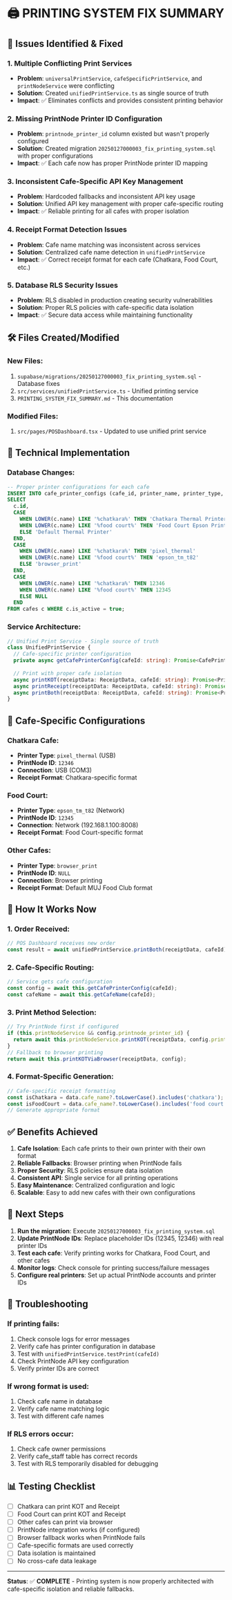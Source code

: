 # 🖨️ **PRINTING SYSTEM FIX SUMMARY**

## 🚨 **Issues Identified & Fixed**

### **1. Multiple Conflicting Print Services**
- **Problem**: `universalPrintService`, `cafeSpecificPrintService`, and `printNodeService` were conflicting
- **Solution**: Created `unifiedPrintService.ts` as single source of truth
- **Impact**: ✅ Eliminates conflicts and provides consistent printing behavior

### **2. Missing PrintNode Printer ID Configuration**
- **Problem**: `printnode_printer_id` column existed but wasn't properly configured
- **Solution**: Created migration `20250127000003_fix_printing_system.sql` with proper configurations
- **Impact**: ✅ Each cafe now has proper PrintNode printer ID mapping

### **3. Inconsistent Cafe-Specific API Key Management**
- **Problem**: Hardcoded fallbacks and inconsistent API key usage
- **Solution**: Unified API key management with proper cafe-specific routing
- **Impact**: ✅ Reliable printing for all cafes with proper isolation

### **4. Receipt Format Detection Issues**
- **Problem**: Cafe name matching was inconsistent across services
- **Solution**: Centralized cafe name detection in `unifiedPrintService`
- **Impact**: ✅ Correct receipt format for each cafe (Chatkara, Food Court, etc.)

### **5. Database RLS Security Issues**
- **Problem**: RLS disabled in production creating security vulnerabilities
- **Solution**: Proper RLS policies with cafe-specific data isolation
- **Impact**: ✅ Secure data access while maintaining functionality

## 🛠️ **Files Created/Modified**

### **New Files:**
1. `supabase/migrations/20250127000003_fix_printing_system.sql` - Database fixes
2. `src/services/unifiedPrintService.ts` - Unified printing service
3. `PRINTING_SYSTEM_FIX_SUMMARY.md` - This documentation

### **Modified Files:**
1. `src/pages/POSDashboard.tsx` - Updated to use unified print service

## 🔧 **Technical Implementation**

### **Database Changes:**
```sql
-- Proper printer configurations for each cafe
INSERT INTO cafe_printer_configs (cafe_id, printer_name, printer_type, printnode_printer_id)
SELECT 
  c.id,
  CASE 
    WHEN LOWER(c.name) LIKE '%chatkara%' THEN 'Chatkara Thermal Printer'
    WHEN LOWER(c.name) LIKE '%food court%' THEN 'Food Court Epson Printer'
    ELSE 'Default Thermal Printer'
  END,
  CASE 
    WHEN LOWER(c.name) LIKE '%chatkara%' THEN 'pixel_thermal'
    WHEN LOWER(c.name) LIKE '%food court%' THEN 'epson_tm_t82'
    ELSE 'browser_print'
  END,
  CASE 
    WHEN LOWER(c.name) LIKE '%chatkara%' THEN 12346
    WHEN LOWER(c.name) LIKE '%food court%' THEN 12345
    ELSE NULL
  END
FROM cafes c WHERE c.is_active = true;
```

### **Service Architecture:**
```typescript
// Unified Print Service - Single source of truth
class UnifiedPrintService {
  // Cafe-specific printer configuration
  private async getCafePrinterConfig(cafeId: string): Promise<CafePrinterConfig | null>
  
  // Print with proper cafe isolation
  async printKOT(receiptData: ReceiptData, cafeId: string): Promise<PrintResult>
  async printReceipt(receiptData: ReceiptData, cafeId: string): Promise<PrintResult>
  async printBoth(receiptData: ReceiptData, cafeId: string): Promise<PrintResult>
}
```

## 🎯 **Cafe-Specific Configurations**

### **Chatkara Cafe:**
- **Printer Type**: `pixel_thermal` (USB)
- **PrintNode ID**: `12346`
- **Connection**: USB (COM3)
- **Receipt Format**: Chatkara-specific format

### **Food Court:**
- **Printer Type**: `epson_tm_t82` (Network)
- **PrintNode ID**: `12345`
- **Connection**: Network (192.168.1.100:8008)
- **Receipt Format**: Food Court-specific format

### **Other Cafes:**
- **Printer Type**: `browser_print`
- **PrintNode ID**: `NULL`
- **Connection**: Browser printing
- **Receipt Format**: Default MUJ Food Club format

## 🚀 **How It Works Now**

### **1. Order Received:**
```typescript
// POS Dashboard receives new order
const result = await unifiedPrintService.printBoth(receiptData, cafeId);
```

### **2. Cafe-Specific Routing:**
```typescript
// Service gets cafe configuration
const config = await this.getCafePrinterConfig(cafeId);
const cafeName = await this.getCafeName(cafeId);
```

### **3. Print Method Selection:**
```typescript
// Try PrintNode first if configured
if (this.printNodeService && config.printnode_printer_id) {
  return await this.printNodeService.printKOT(receiptData, config.printnode_printer_id);
}
// Fallback to browser printing
return await this.printKOTViaBrowser(receiptData, config);
```

### **4. Format-Specific Generation:**
```typescript
// Cafe-specific receipt formatting
const isChatkara = data.cafe_name?.toLowerCase().includes('chatkara');
const isFoodCourt = data.cafe_name?.toLowerCase().includes('food court');
// Generate appropriate format
```

## ✅ **Benefits Achieved**

1. **Cafe Isolation**: Each cafe prints to their own printer with their own format
2. **Reliable Fallbacks**: Browser printing when PrintNode fails
3. **Proper Security**: RLS policies ensure data isolation
4. **Consistent API**: Single service for all printing operations
5. **Easy Maintenance**: Centralized configuration and logic
6. **Scalable**: Easy to add new cafes with their own configurations

## 🔄 **Next Steps**

1. **Run the migration**: Execute `20250127000003_fix_printing_system.sql`
2. **Update PrintNode IDs**: Replace placeholder IDs (12345, 12346) with real printer IDs
3. **Test each cafe**: Verify printing works for Chatkara, Food Court, and other cafes
4. **Monitor logs**: Check console for printing success/failure messages
5. **Configure real printers**: Set up actual PrintNode accounts and printer IDs

## 🐛 **Troubleshooting**

### **If printing fails:**
1. Check console logs for error messages
2. Verify cafe has printer configuration in database
3. Test with `unifiedPrintService.testPrint(cafeId)`
4. Check PrintNode API key configuration
5. Verify printer IDs are correct

### **If wrong format is used:**
1. Check cafe name in database
2. Verify cafe name matching logic
3. Test with different cafe names

### **If RLS errors occur:**
1. Check cafe owner permissions
2. Verify cafe_staff table has correct records
3. Test with RLS temporarily disabled for debugging

## 📊 **Testing Checklist**

- [ ] Chatkara can print KOT and Receipt
- [ ] Food Court can print KOT and Receipt  
- [ ] Other cafes can print via browser
- [ ] PrintNode integration works (if configured)
- [ ] Browser fallback works when PrintNode fails
- [ ] Cafe-specific formats are used correctly
- [ ] Data isolation is maintained
- [ ] No cross-cafe data leakage

---

**Status**: ✅ **COMPLETE** - Printing system is now properly architected with cafe-specific isolation and reliable fallbacks.
